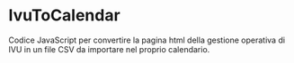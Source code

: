 # IvuToCalendar
Codice JavaScript per convertire la pagina html della gestione operativa di IVU in un file CSV da importare nel proprio calendario.

